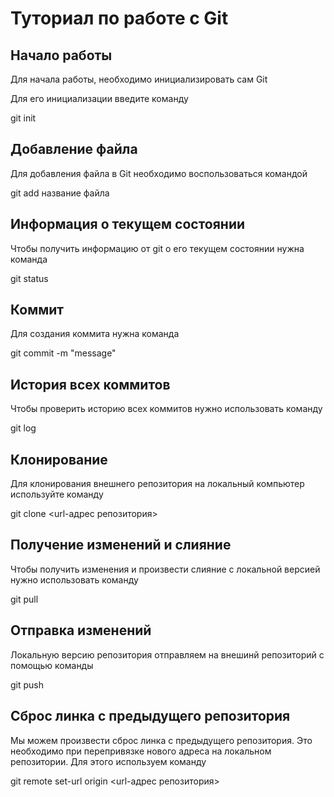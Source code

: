# Туториал по работе с Git

## Начало работы

Для начала работы, необходимо инициализировать сам Git

Для его инициализации введите команду 


  git init


## Добавление файла

Для добавления файла в Git необходимо воспользоваться командой 


git add название файла

## Информация о текущем состоянии

Чтобы получить информацию от git о его текущем состоянии нужна команда 

git status

## Коммит

Для создания коммита нужна команда 

git commit -m "message"

## История всех коммитов

Чтобы проверить историю всех коммитов нужно использовать команду 

git log

## Клонирование 

Для клонирования внешнего репозитория на локальный компьютер используйте команду 

git clone <url-адрес репозитория>

## Получение изменений и слияние 

Чтобы получить изменения и произвести слияние с локальной версией нужно использовать команду 

git pull

## Отправка изменений

Локальную версию репозитория отправляем на внешинй репозиторий с помощью команды 

git push

## Сброс линка с предыдущего репозитория

Мы можем произвести сброс линка с предыдущего репозитория. Это необходимо при перепривязке нового адреса на локальном репозитории. Для этого используем команду

git remote set-url origin <url-адрес репозитория>
